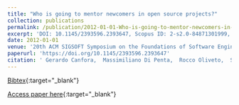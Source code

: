 ```yaml
---
title: "Who is going to mentor newcomers in open source projects?"
collection: publications
permalink: /publication/2012-01-01-Who-is-going-to-mentor-newcomers-in-open-source-projects
excerpt: 'DOI: 10.1145/2393596.2393647, Scopus ID: 2-s2.0-84871301999, Cited by: 62'
date: 2012-01-01
venue: '20th ACM SIGSOFT Symposium on the Foundations of Software Engineering (FSE-20), SIGSOFT/FSE&apos;12, Cary, NC, USA - November 11 - 16, 2012'
paperurl: 'https://doi.org/10.1145/2393596.2393647'
citation: ' Gerardo Canfora,  Massimiliano Di Penta,  Rocco Oliveto,  Sebastiano Panichella, &quot;Who is going to mentor newcomers in open source projects?.&quot; 20th ACM SIGSOFT Symposium on the Foundations of Software Engineering (FSE-20), SIGSOFT/FSE&amp;apos;12, Cary, NC, USA - November 11 - 16, 2012, 2012.'
---
```

[Bibtex](https://dblp.org/rec/bib/conf/sigsoft/CanforaPOP12){:target="_blank"}

[Access paper here](https://doi.org/10.1145/2393596.2393647){:target="_blank"}
